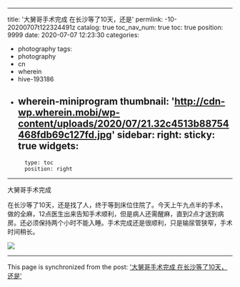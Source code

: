 
---
title: '大舅哥手术完成 在长沙等了10天，还是'
permlink: -10-20200707t122324491z
catalog: true
toc_nav_num: true
toc: true
position: 9999
date: 2020-07-07 12:23:30
categories:
- photography
tags:
- photography
- cn
- wherein
- hive-193186
- wherein-miniprogram
thumbnail: 'http://cdn-wp.wherein.mobi/wp-content/uploads/2020/07/21.32c4513b88754468fdb69c127fd.jpg'
sidebar:
    right:
        sticky: true
widgets:
    -
        type: toc
        position: right
---


大舅哥手术完成

在长沙等了10天，还是找了人，终于等到床位住院了。今天上午九点半的手术，做的全麻，12点医生出来告知手术顺利，但是病人还需醒麻，直到2点才送到病房。还必须保持两个小时不能入睡。手术完成还是很顺利，只是输尿管狭窄，手术时间稍长。

<img src="http://cdn-wp.wherein.mobi/wp-content/uploads/2020/07/21.32c4513b88754468fdb69c127fd.jpg" />

- - -

This page is synchronized from the post: ['大舅哥手术完成 在长沙等了10天，还是'](https://steemit.com/@m18207319997/-10-20200707t122324491z)
